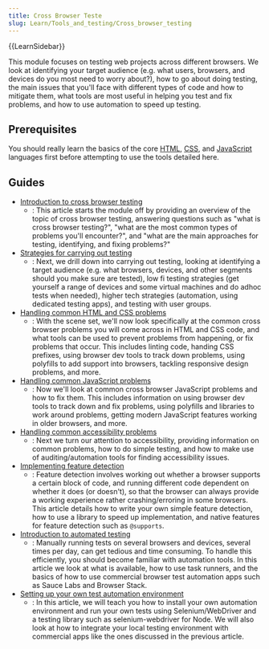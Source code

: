 ```yaml
---
title: Cross Browser Teste
slug: Learn/Tools_and_testing/Cross_browser_testing
---
```

{{LearnSidebar}}

This module focuses on testing web projects across different browsers. We look at identifying your target audience (e.g. what users, browsers, and devices do you most need to worry about?), how to go about doing testing, the main issues that you'll face with different types of code and how to mitigate them, what tools are most useful in helping you test and fix problems, and how to use automation to speed up testing.

## Prerequisites

You should really learn the basics of the core [HTML](/pt-BR/docs/Learn/HTML), [CSS](/pt-BR/docs/Learn/CSS), and [JavaScript](/pt-BR/docs/Learn/JavaScript) languages first before attempting to use the tools detailed here.

## Guides

- [Introduction to cross browser testing](/pt-BR/docs/Learn/Tools_and_testing/Cross_browser_testing/Introduction)
  - : This article starts the module off by providing an overview of the topic of cross browser testing, answering questions such as "what is cross browser testing?", "what are the most common types of problems you'll encounter?", and "what are the main approaches for testing, identifying, and fixing problems?"
- [Strategies for carrying out testing](/pt-BR/docs/Learn/Tools_and_testing/Cross_browser_testing/Testing_strategies)
  - : Next, we drill down into carrying out testing, looking at identifying a target audience (e.g. what browsers, devices, and other segments should you make sure are tested), low fi testing strategies (get yourself a range of devices and some virtual machines and do adhoc tests when needed), higher tech strategies (automation, using dedicated testing apps), and testing with user groups.
- [Handling common HTML and CSS problems](/pt-BR/docs/Learn/Tools_and_testing/Cross_browser_testing/HTML_and_CSS)
  - : With the scene set, we'll now look specifically at the common cross browser problems you will come across in HTML and CSS code, and what tools can be used to prevent problems from happening, or fix problems that occur. This includes linting code, handing CSS prefixes, using browser dev tools to track down problems, using polyfills to add support into browsers, tackling responsive design problems, and more.
- [Handling common JavaScript problems](/pt-BR/docs/Learn/Tools_and_testing/Cross_browser_testing/JavaScript)
  - : Now we'll look at common cross browser JavaScript problems and how to fix them. This includes information on using browser dev tools to track down and fix problems, using polyfills and libraries to work around problems, getting modern JavaScript features working in older browsers, and more.
- [Handling common accessibility problems](/pt-BR/docs/Learn/Tools_and_testing/Cross_browser_testing/Accessibility)
  - : Next we turn our attention to accessibility, providing information on common problems, how to do simple testing, and how to make use of auditing/automation tools for finding accessibility issues.
- [Implementing feature detection](/pt-BR/docs/Learn/Tools_and_testing/Cross_browser_testing/Feature_detection)
  - : Feature detection involves working out whether a browser supports a certain block of code, and running different code dependent on whether it does (or doesn't), so that the browser can always provide a working experience rather crashing/erroring in some browsers. This article details how to write your own simple feature detection, how to use a library to speed up implementation, and native features for feature detection such as `@supports`.
- [Introduction to automated testing](/pt-BR/docs/Learn/Tools_and_testing/Cross_browser_testing/Automated_testing)
  - : Manually running tests on several browsers and devices, several times per day, can get tedious and time consuming. To handle this efficiently, you should become familiar with automation tools. In this article we look at what is available, how to use task runners, and the basics of how to use commercial browser test automation apps such as Sauce Labs and Browser Stack.
- [Setting up your own test automation environment](/pt-BR/docs/Learn/Tools_and_testing/Cross_browser_testing/Your_own_automation_environment)
  - : In this article, we will teach you how to install your own automation environment and run your own tests using Selenium/WebDriver and a testing library such as selenium-webdriver for Node. We will also look at how to integrate your local testing environment with commercial apps like the ones discussed in the previous article.
